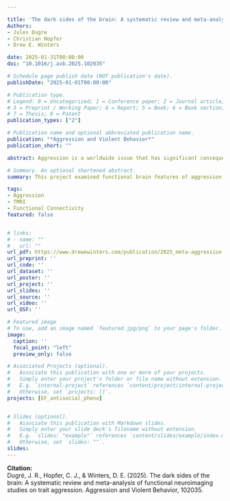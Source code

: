 ```yaml
---

title: 'The dark sides of the brain: A systematic review and meta-analysis of functional neuroimaging studies on trait aggression'
Authors: 
- Jules Dugre
- Christian Hopfer
- Drew E. Winters

date: 2025-01-31T00:00:00
doi: "10.1016/j.avb.2025.102035"

# Schedule page publish date (NOT publication's date).
publishDate: "2025-01-01T00:00:00"

# Publication type.
# Legend: 0 = Uncategorized; 1 = Conference paper; 2 = Journal article;
# 3 = Preprint / Working Paper; 4 = Report; 5 = Book; 6 = Book section;
# 7 = Thesis; 8 = Patent
publication_types: ["2"]

# Publication name and optional abbreviated publication name.
publication: "*Aggression and Violent Behavior*"
publication_short: ""

abstract: Aggression is a worldwide issue that has significant consequences for both the victims and societies. However, aggression may vary in its underlying motivation (i.e., reactive versus proactive) and the forms in which it occurs (i.e., physical versus verbal). Yet, functional brain correlates differentiating these types remains largely unknown. A systematic search was conducted up to May 1st 2023, using PubMed, Google Scholar, and Web of Science, to identify relevant functional neuroimaging studies that included measures of General Aggression, Reactive Aggression, Proactive Aggression, Physical Aggression and Verbal Aggression. Coordinate-based meta-analysis was conducted using both spatial convergence (ALE) and effect-size (SDM-PSI) approaches. Sixty-seven functional neuroimaging studies met the inclusion criteria. Meta-analysis revealed similar yet distinct neural correlates for General Aggression (i.e., Amygdala, Precuneus, Intraparietal Sulcus, Angular and Middle Temporal Gyri), Reactive Aggression (i.e., Amygdala, Periaqueductal Grey, Posterior Insula, & Central Opercular Cortex), Proactive Aggression (i.e., Septal Area, & Amygdala), Physical Aggression (i.e., Dorsal Premotor Cortex, Dorsal Caudate, & Dorsal Anterior Cingulate Cortex), and Verbal (i.e., Dorsal Anterior Cingulate Cortex). Exploratory analyses revealed the importance of affective, cognitive and social cognition processes as well as serotoninergic, dopaminergic, and cholinergic systems in the neural underpinnings of aggressive behaviors. Our findings highlight the importance of examining the types of aggression (i.e., motivation and forms) within a transdiagnostic framework. Therefore, characterizing the neurobiological substrates of aggression may expand our search for targeted neuromodulation and pharmacological treatments.

# Summary. An optional shortened abstract.
summary: This project examined functional brain features of aggression across the literature

tags:
- Aggression
- fMRI
- Functional Connectivity
featured: false


# links:
# - name: ""
#   url: ""
url_pdf: https://www.drewewinters.com/publication/2025_meta-aggression-brain/meta-aggression-brain.pdf
url_preprint: ''
url_code: ''
url_dataset: ''
url_poster: ''
url_project: ''
url_slides: ''
url_source: ''
url_video: ''
url_OSF: ''

# Featured image
# To use, add an image named `featured.jpg/png` to your page's folder. 
image:
  caption: ''
  focal_point: "left"
  preview_only: false

# Associated Projects (optional).
#   Associate this publication with one or more of your projects.
#   Simply enter your project's folder or file name without extension.
#   E.g. `internal-project` references `content/project/internal-project/index.md`.
#   Otherwise, set `projects: []`.
projects: [EF_antisocial_pheno]


# Slides (optional).
#   Associate this publication with Markdown slides.
#   Simply enter your slide deck's filename without extension.
#   E.g. `slides: "example"` references `content/slides/example/index.md`.
#   Otherwise, set `slides: ""`.
slides: 
---
```

**Citation:**  
Dugré, J. R., Hopfer, C. J., & Winters, D. E. (2025). The dark sides of the brain: A systematic review and meta-analysis of functional neuroimaging studies on trait aggression. Aggression and Violent Behavior, 102035.

